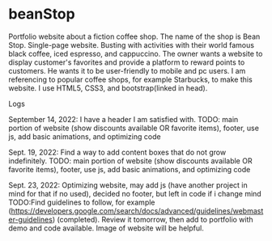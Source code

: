 # beanStop
 Portfolio website about a fiction coffee shop. The name of the shop is Bean Stop. Single-page website.
 Busting with activities with their world famous black coffee, iced espresso, and cappuccino. 
 The owner wants a website to display customer's favorites and provide a platform to reward points to customers. He wants it to 
 be user-friendly to mobile and pc users. 
 I am referencing to popular coffee shops, for example Starbucks, to make this website. 
I use HTML5, CSS3, and bootstrap(linked in head). 








Logs

 September 14, 2022: I have a header I am satisfied with. 
    TODO: main portion of website (show discounts available OR favorite items), footer, use js, add basic animations, and optimizing code

Sept. 19, 2022: Find a way to add content boxes that do not grow indefinitely.
   TODO: main portion of website (show discounts available OR favorite items), footer, use js, add basic animations, and optimizing code

Sept. 23, 2022: Optimizing website, may add js (have another project in mind for that if no used), decided no footer, but left in code if i change mind
   TODO:Find guidelines to follow, for example (https://developers.google.com/search/docs/advanced/guidelines/webmaster-guidelines) (completed).
    Review it tomorrow, then add to portfolio with demo and code available. 
   Image of website will be helpful.
